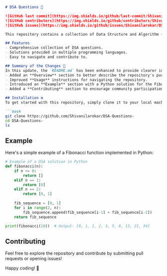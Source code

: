 ```markdown
# DSA Questions 🤖

![GitHub last commit](https://img.shields.io/github/last-commit/Shivanilarokar/DSA-Questions-)
![GitHub contributors](https://img.shields.io/github/contributors/Shivanilarokar/DSA-Questions-)
![GitHub issues](https://img.shields.io/github/issues/Shivanilarokar/DSA-Questions-)

This repository contains a collection of Data Structure and Algorithm (DSA) questions with solutions in multiple programming languages. It is designed to be easy to navigate and contribute to.

## Features
- Comprehensive collection of DSA questions.
- Solutions provided in multiple programming languages.
- Easy to navigate and contribute to.

## Summary of the Changes 💄
In this update, the `README.md` has been enhanced to provide clearer instructions and examples for users. Key changes include:
- Added an **Overview** section to better describe the repository's purpose.
- Improved **Usage** instructions for navigating the repository.
- Introduced an **Example** section with a Python solution for the Fibonacci problem.
- Added a **Contributing** section to encourage community participation.

## Installation ⚙️
To get started with this repository, simply clone it to your local machine:

```bash
git clone https://github.com/Shivanilarokar/DSA-Questions-
cd DSA-Questions-
ls
```

## Example
Here's a simple example of a Fibonacci function implemented in Python:

```python
# Example of a DSA solution in Python
def fibonacci(n):
    if n <= 0:
        return []
    elif n == 1:
        return [0]
    elif n == 2:
        return [0, 1]
    
    fib_sequence = [0, 1]
    for i in range(2, n):
        fib_sequence.append(fib_sequence[i-1] + fib_sequence[i-2])
    return fib_sequence

print(fibonacci(10))  # Output: [0, 1, 1, 2, 3, 5, 8, 13, 21, 34]
```

## Contributing
Feel free to explore the repository and contribute by submitting pull requests or opening issues!

Happy coding! 🚀
```